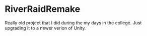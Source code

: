 # RiverRaidRemake
Really old project that I did during the my days in the college. Just upgrading it to a newer verion of Unity. 
